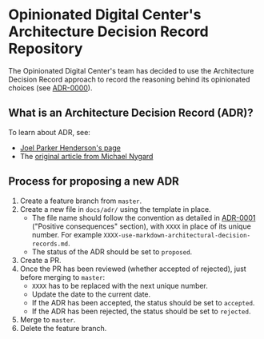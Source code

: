# Opinionated Digital Center's Architecture Decision Record Repository

The Opinionated Digital Center's team has decided to use the Architecture Decision
Record approach to record the reasoning behind its opinionated choices
(see [ADR-0000](docs/adr/0000-record-architecture-decisions.md)).

## What is an Architecture Decision Record (ADR)?
To learn about ADR, see:

* [Joel Parker Henderson's page](https://github.com/joelparkerhenderson/architecture_decision_record)
* The [original article from Michael Nygard](http://thinkrelevance.com/blog/2011/11/15/documenting-architecture-decisions)


## Process for proposing a new ADR

1. Create a feature branch from `master`.
1. Create a new file in `docs/adr/` using the template in place.
   * The file name should follow the convention as detailed in
     [ADR-0001](docs/adr/0001-use-markdown-architectural-decision-records.md)
     ("Positive consequences" section), with `XXXX` in place of its unique number.
     For example `XXXX-use-markdown-architectural-decision-records.md`.
   * The status of the ADR should be set to `proposed`.
1. Create a PR.
1. Once the PR has been reviewed (whether accepted of rejected), just before merging to
   `master`:
   * `XXXX` has to be replaced with the next unique number.
   * Update the date to the current date.
   * If the ADR has been accepted, the status should be set to `accepted`.
   * If the ADR has been rejected, the status should be set to `rejected`.
1. Merge to `master`.
1. Delete the feature branch.
